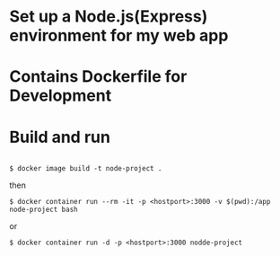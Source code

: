 # Set up a Node.js(Express) environment for my web app

# Contains Dockerfile for Development

# Build and run 

```

$ docker image build -t node-project .

```

then

```
$ docker container run --rm -it -p <hostport>:3000 -v $(pwd):/app node-project bash

```
or

```
$ docker container run -d -p <hostport>:3000 nodde-project

```
